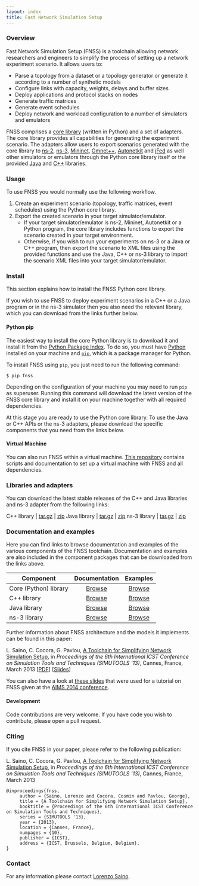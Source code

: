 ```yaml
---
layout: index
title: Fast Network Simulation Setup
---
```


### Overview
Fast Network Simulation Setup (FNSS) is a toolchain allowing network researchers and engineers to simplify the process of setting up a network experiment scenario. It allows users to:

* Parse a topology from a dataset or a topology generator or generate it according to a number of synthetic models
* Configure links with capacity, weights, delays and buffer sizes
* Deploy applications and protocol stacks on nodes
* Generate traffic matrices
* Generate event schedules
* Deploy network and workload configuration to a number of simulators and emulators

FNSS comprises a [core library](https://github.com/fnss/fnss) (written in Python) and a set of adapters. The core library provides all capabilities for generating the experiment scenario. The adapters allow users to export scenarios generated with the core library to [ns-2](http://www.isi.edu/nsnam/ns/), [ns-3](http://www.nsnam.org/), [Mininet](http://www.mininet.org/), [Omnet++](http://www.omnetpp.org/), [Autonetkit](http://www.autonetkit.org/) and [jFed](http://jfed.iminds.be/) as well other simulators or emulators through the Python core library itself or the provided [Java](https://github.com/fnss/fnss-java) and [C++](https://github.com/fnss/fnss-cpp) libraries.

### Usage
To use FNSS you would normally use the following workflow.

 1. Create an experiment scenario (topology, traffic matrices, event schedules) using the Python core library.
 2. Export the created scenario in your target simulator/emulator.
      * If your target simulator/emulator is ns-2, Mininet, Autonetkit or a Python program, the core library includes functions to export the scenario created in your target environment.
      * Otherwise, if you wish to run your experiments on ns-3 or a Java or C++ program, then export the scenario to XML files using the provided functions and use the Java, C++ or ns-3 library to import the scenario XML files into your target simulator/emulator.

### Install

This section explains how to install the FNSS Python core library.

If you wish to use FNSS to deploy experiment scenarios in a C++ or a Java program or in the ns-3 simulator then you also need the relevant library, which you can download from the links further below.

#### Python pip

The easiest way to install the core Python library is to download it and install it from the [Python Package Index](https://pypi.org/project/fnss/). To do so, you must have [Python](http://www.python.org) installed on your machine and [`pip`](https://pip.pypa.io/en/stable/), which is a package manager for Python.

To install FNSS using `pip`, you just need to run the following command:

    $ pip fnss
   
Depending on the configuration of your machine you may need to run `pip` as superuser. Running this command will download the latest version of the FNSS core library and install it on your machine together with all required dependencies.

At this stage you are ready to use the Python core library. To use the Java or C++ APIs or the ns-3 adapters, please download the specific components that you need from the links below.

#### Virtual Machine

You can also run FNSS within a virtual machine. [This repository](https://github.com/fnss/fnss-vm/) contains scripts and documentation to set up a virtual machine with FNSS and all dependencies.

### Libraries and adapters

You can download the latest stable releases of the C++ and Java libraries and ns-3 adapter from the following links:

C++ library   | [tar.gz](https://github.com/fnss/fnss-cpp/archive/v0.6.1.tar.gz)  | [zip](https://github.com/fnss/fnss-cpp/archive/v0.6.1.zip)
Java library  | [tar.gz](https://github.com/fnss/fnss-java/archive/v0.6.1.tar.gz) | [zip](https://github.com/fnss/fnss-java/archive/v0.6.1.zip)
ns-3 library  | [tar.gz](https://github.com/fnss/fnss-ns3/archive/v0.6.1.tar.gz)  | [zip](https://github.com/fnss/fnss-ns3/archive/v0.6.1.zip)

### Documentation and examples

Here you can find links to browse documentation and examples of the various components of the FNSS toolchain. Documentation and examples are also included in the component packages that can be downloaded from the links above.

Component             | Documentation | Examples
--------------------- |:-------------:|:--------:
Core (Python) library |  [Browse](doc/core/) | [Browse](https://github.com/fnss/fnss/tree/master/examples)
C++ library           | [Browse](doc/cpp/) | [Browse](https://github.com/fnss/fnss-cpp/tree/master/examples)
Java library          | [Browse](doc/java/) | [Browse](https://github.com/fnss/fnss-java/tree/master/examples)
ns-3 library          | [Browse](doc/ns3/) | [Browse](https://github.com/fnss/fnss-ns3/tree/master/fnss/examples)

Further information about FNSS architecture and the models it implements can be found in this paper:

 L. Saino, C. Cocora, G. Pavlou, [A Toolchain for Simplifying Network Simulation Setup](http://www.ee.ucl.ac.uk/~lsaino/publications/fnss-simutools13.pdf),
 in *Proceedings of the 6th International ICST Conference on Simulation Tools and Techniques (SIMUTOOLS '13)*, Cannes, France, March 2013 \[[PDF](http://www.ee.ucl.ac.uk/~lsaino/publications/fnss-simutools13.pdf)\] \[[Slides](http://www.ee.ucl.ac.uk/~lsaino/publications/fnss-simutools13-slides.pdf)\]

You can also have a look at [these slides](aims2014/slides.pdf) that were used for a tutorial on FNSS given at the [AIMS 2014 conference](http://www.aims-conference.org/2014/labs.html).


#### Development

Code contributions are very welcome. If you have code you wish to contribute, please open a pull request.

### Citing
If you cite FNSS in your paper, please refer to the following publication:

L. Saino, C. Cocora, G. Pavlou, [A Toolchain for Simplifying Network Simulation Setup](http://www.ee.ucl.ac.uk/~lsaino/publications/fnss-simutools13.pdf), in *Proceedings of the 6th International ICST Conference on Simulation Tools and Techniques (SIMUTOOLS '13)*, Cannes, France, March 2013

    @inproceedings{fnss,
         author = {Saino, Lorenzo and Cocora, Cosmin and Pavlou, George},
         title = {A Toolchain for Simplifying Network Simulation Setup},
         booktitle = {Proceedings of the 6th International ICST Conference on Simulation Tools and Techniques},
         series = {SIMUTOOLS '13},
         year = {2013},
         location = {Cannes, France},
         numpages = {10},
         publisher = {ICST},
         address = {ICST, Brussels, Belgium, Belgium},
    }


### Contact
For any information please contact [Lorenzo Saino](http://github.com/lorenzosaino).
